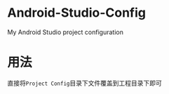 # Android-Studio-Config
My Android Studio project configuration

# 用法
直接将`Project Config`目录下文件覆盖到工程目录下即可

